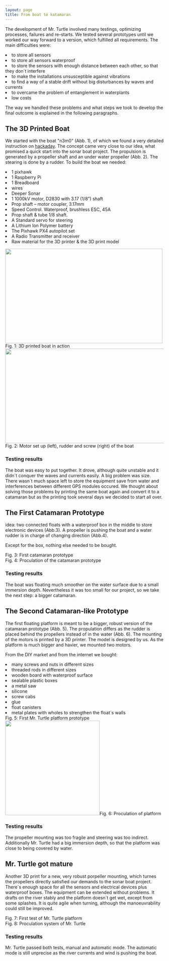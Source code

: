 ```yaml
---
layout: page
title: From boat to katamaran
---
```


<p>The development of Mr. Turtle involved many testings, optimizing processes, failures and re-starts. We tested several prototypes until we worked our way forward to a version, which fulfilled all requirements. The main difficulties were:</p>

<p><li>to store all sensors</li>
<li>to store all sensors waterproof</li>
<li>to store the sensors with enough distance between each other, so that they don´t interfere</li>
<li>to make the installations unsusceptible against vibrations</li>
<li>to find a way of a stable drift without big disturbances by waves and currents</li>
<li>to overcame the problem of entanglement in waterplants</li>
<li>low costs</li></p>

<p>The way we handled these problems and what steps we took to develop the final outcome is explained in the following paragraphs.</p>


<h2>The 3D Printed Boat</h2>

<p>We started with the boat "n3m0" (Abb. 1), of which we found a very detailed instruction on <a href="https://hackaday.io/project/25508-n3m0-the-autonomous-boat">hackaday</a>. The concept came very close to our idea, what promised a quick start into the sonar boat project. The propulsion is generated by a propeller shaft and an under water propeller (Abb. 2). The stearing is done by a rudder.
To build the boat we needed:</p>

<li>1 pixhawk</li>
<li>1 Raspberry Pi</li>
<li>1 Breadboard</li>
<li>wires</li>
<li>Deeper Sonar</li>
<li>1 1000kV motor, D2830 with 3.17 (1/8”) shaft</li>
<li>Prop shaft – motor coupler, 3.17mm</li>
<li>Speed Control. Waterproof, brushless ESC, 45A</li>
<li>Prop shaft & tube 1/8 shaft.</li>
<li>A Standard servo for steering</li>
<li>A Lithium Ion Polymer battery</li>
<li>The Pixhawk PX4 autopilot set</li>
<li>A Radio Transmitter and receiver</li>
<li>Raw material for the 3D printer & the 3D print model</li>

<p>
<div class="box alt">
    <div class="row 50% uniform">
        <div class="4u"><span class="image fit"><img style="width: 500px; height: 300px;" src="assets/images/boat3D.jpg" alt="" />Fig. 1: 3D printed boat in action</span></div>
        <div class="4u"><span class="image fit"><img style="width: 700px; height: 300px;" src="assets/images/Drive1Nemo.png" alt="" />Fig. 2: Motor set up (left), rudder and screw (right) of the boat</span></div>
    </div>
</div>
</p>

<h3>Testing results</h3>    

<p>The boat was easy to put together. It drove, although quite unstable and it didn´t conquer the waves and currents easily. A big problem was size. There wasn´t much space left to store the equipment save from water and interferences between different GPS modules occured. 
We thought about solving those problems by printing the same boat again and convert it to a catamaran but as the printing took several days we decided to start all over.</p>


<h2>The First Catamaran Prototype</h2>

<p> idea: two connected floats with a waterproof box in the middle to store electronic devices (Abb.3). A propeller is pushing the boat and a water rudder is in charge of changing direction (Abb.4).</p> <p> Except for the box, nothing else needed to be bought.</p>

<div class="box alt">
    <div class="row 50% uniform">
        <div class="4u"><span class="image fit"><img src="assets/images/Simon_katamaran.jpg" alt="" />Fig. 3: First catamaran prototype</span></div>
        <div class="4u"><span class="image fit"><img src="assets/images/DriveS.jpg" alt="" />Fig. 4: Proculation of the catamaran prototype</span></div>
    </div>
</div>

<h3>Testing results</h3>
<p> The boat was floating much smoother on the water surface due to a small immersion depth. Nevertheless it was too small for our project, so we take the next step: a bigger catamaran.</p>

<h2>The Second Catamaran-like Prototype</h2>

<p>The first floating platform is meant to be a bigger, robust version of the catamaran prototype (Abb. 5). The propulation differs as the rudder is placed behind the propellers instead of in the water (Abb. 6). The mounting of the motors is printed by a 3D printer. The model is designed by us. As the platform is much bigger and havier, we mounted two motors.</p> 
<p>From the DIY market and from the internet we bought:</p>

<li>many screws and nuts in different sizes</li>
<li>threaded rods in different sizes</li>
<li>wooden board with waterproof surface</li>
<li>sealable plastic boxes</li>
<li>a metal saw</li>
<li>silicone</li>
<li>screw cabs</li>
<li>glue</li>
<li>float canisters</li>
<li>metal plates with wholes to strengthen the float´s walls</li>

<div class="box alt">
				<div class="row 50% uniform">
					<div class="4u"><span class="image fit"><img src="assets/images/turtle1.jpg" alt="" />Fig. 5: First Mr. Turtle platform prototype</span></div>
					<div class="4u"><span class="image fit"><img style="width: 300px; height: 300px;" src="assets/images/Drive23.jpg" alt="" />Fig. 6: Proculation of platform</span></div>
                </div>
</div>

<h3>Testing results</h3>
<p>The propeller mounting was too fragile and steering was too indirect. Additionally Mr. Turtle had a big immersion depth, so that the platform was close to being covered by water. </p>
    
<h2>Mr. Turtle got mature</h2>

Another 3D print for a new, very robust porpeller mounting, which turnes the propellers directly satisfied our demands to the sonar boat project. There´s enough space for all the sensors and electrical devices plus waterproof boxes. The equipment can be extended without problems. It drafts on the river stably and the platform doesn´t get wet, except from some splashes. It is quite agile when turning, although the manoeuvrability could still be improved.

<div class="box alt">
				<div class="row 50% uniform">
					<div class="4u"><span class="image fit"><img src="assets/images/turtle2.jpg" alt="" />Fig. 7: First test of Mr. Turtle platform</span></div>
					<div class="4u"><span class="image fit"><img src="assets/images/RotorAerial2.JPG" alt="" />Fig. 8: Proculation system of Mr. Turtle</span></div>
                </div>
</div>

<h3>Testing results</h3>
<p>Mr. Turtle passed both tests, manual and automatic mode. The automatic mode is still unprecise as the river currents and wind is pushing the boat. </p>
